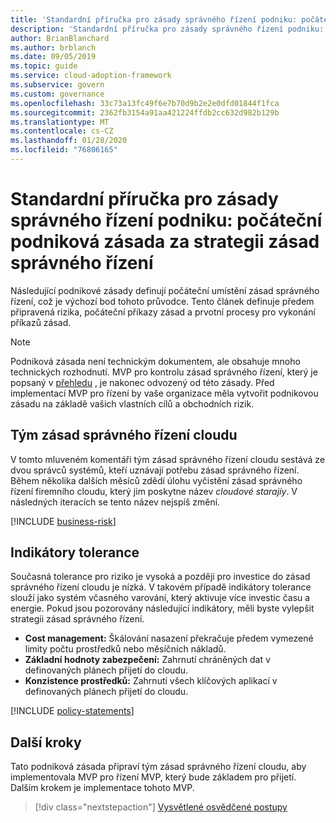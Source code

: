 ```yaml
---
title: 'Standardní příručka pro zásady správného řízení podniku: počáteční podniková zásada za strategii zásad správného řízení'
description: 'Standardní příručka pro zásady správného řízení podniku: počáteční podniková zásada za strategii zásad správného řízení'
author: BrianBlanchard
ms.author: brblanch
ms.date: 09/05/2019
ms.topic: guide
ms.service: cloud-adoption-framework
ms.subservice: govern
ms.custom: governance
ms.openlocfilehash: 33c73a13fc49f6e7b70d9b2e2e0dfd01844f1fca
ms.sourcegitcommit: 2362fb3154a91aa421224ffdb2cc632d982b129b
ms.translationtype: MT
ms.contentlocale: cs-CZ
ms.lasthandoff: 01/28/2020
ms.locfileid: "76806165"
---
```

# <a name="standard-enterprise-governance-guide-initial-corporate-policy-behind-the-governance-strategy"></a>Standardní příručka pro zásady správného řízení podniku: počáteční podniková zásada za strategii zásad správného řízení

Následující podnikové zásady definují počáteční umístění zásad správného řízení, což je výchozí bod tohoto průvodce. Tento článek definuje předem připravená rizika, počáteční příkazy zásad a prvotní procesy pro vykonání příkazů zásad.

> [!NOTE]
>Podniková zásada není technickým dokumentem, ale obsahuje mnoho technických rozhodnutí. MVP pro kontrolu zásad správného řízení, který je popsaný v [přehledu](./index.md) , je nakonec odvozený od této zásady. Před implementací MVP pro řízení by vaše organizace měla vytvořit podnikovou zásadu na základě vašich vlastních cílů a obchodních rizik.

## <a name="cloud-governance-team"></a>Tým zásad správného řízení cloudu

V tomto mluveném komentáři tým zásad správného řízení cloudu sestává ze dvou správců systémů, kteří uznávají potřebu zásad správného řízení. Během několika dalších měsíců zdědí úlohu vyčistění zásad správného řízení firemního cloudu, který jim poskytne název _cloudové starajíy_. V následných iteracích se tento název nejspíš změní.

[!INCLUDE [business-risk](../../../../includes/business-risks.md)]

## <a name="tolerance-indicators"></a>Indikátory tolerance

Současná tolerance pro riziko je vysoká a později pro investice do zásad správného řízení cloudu je nízká. V takovém případě indikátory tolerance slouží jako systém včasného varování, který aktivuje více investic času a energie. Pokud jsou pozorovány následující indikátory, měli byste vylepšit strategii zásad správného řízení.

- **Cost management:** Škálování nasazení překračuje předem vymezené limity počtu prostředků nebo měsíčních nákladů.
- **Základní hodnoty zabezpečení:** Zahrnutí chráněných dat v definovaných plánech přijetí do cloudu.
- **Konzistence prostředků:** Zahrnutí všech klíčových aplikací v definovaných plánech přijetí do cloudu.

[!INCLUDE [policy-statements](../../../../includes/policy-statements.md)]

## <a name="next-steps"></a>Další kroky

Tato podniková zásada připraví tým zásad správného řízení cloudu, aby implementovala MVP pro řízení MVP, který bude základem pro přijetí. Dalším krokem je implementace tohoto MVP.

> [!div class="nextstepaction"]
> [Vysvětlené osvědčené postupy](./prescriptive-guidance.md)

